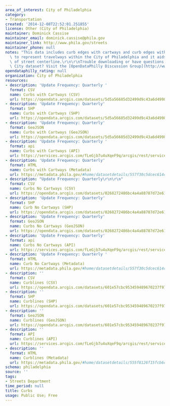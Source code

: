 ```yaml
---
area_of_interest: City of Philadelphia
category:
- Transportation
created: '2014-12-08T22:52:01.251855'
license: Other (City of Philadelphia)
maintainer: Dominick Cassise
maintainer_email: dominick.cassise@phila.gov
maintainer_link: http://www.phila.gov/streets
maintainer_phone: null
notes: "This data includes curb edges with cartways and curb edges without cartways\
  \ to represent travelways within the City of Philadelphia and it aids in placement\
  \ of street centerline.\r\n\r\nTrouble downloading or have questions about this\
  \ City dataset? Visit the [OpenDataPhilly Discussion Group](http://www.phila.gov/data/discuss/)"
opendataphilly_rating: null
organization: City of Philadelphia
resources:
- description: 'Update Frequency: Quarterly '
  format: CSV
  name: Curbs with Cartways (CSV)
  url: https://opendata.arcgis.com/datasets/5d5a56685d32499d9c43a6d499864212_0.csv
- description: 'Update Frequency: Quarterly'
  format: SHP
  name: Curbs with Cartways (SHP)
  url: https://opendata.arcgis.com/datasets/5d5a56685d32499d9c43a6d499864212_0.zip
- description: 'Update Frequency: Quarterly'
  format: GeoJSON
  name: Curbs with Cartways (GeoJSON)
  url: https://opendata.arcgis.com/datasets/5d5a56685d32499d9c43a6d499864212_0.geojson
- description: 'Update Frequency: Quarterly '
  format: api
  name: Curbs with Cartways (API)
  url: https://services.arcgis.com/fLeGjb7u4uXqeF9q/arcgis/rest/services/Curbs/FeatureServer/0/query?outFields=*&where=1%3D1
- description: 'Update Frequency: Quarterly'
  format: HTML
  name: Curbs with Cartways (Metadata)
  url: https://metadata.phila.gov/#home/datasetdetails/557f30c5dcec614c29ce8b69/representationdetails/557f30e1c579ea311699bb44/
- description: "Update Frequency: Quarterly\r\n\r\n"
  format: CSV
  name: Curbs No Cartways (CSV)
  url: https://opendata.arcgis.com/datasets/0268272486bc4a4a88787d72e612c4f3_0.csv
- description: 'Update Frequency: Quarterly'
  format: SHP
  name: Curb No Cartways (SHP)
  url: https://opendata.arcgis.com/datasets/0268272486bc4a4a88787d72e612c4f3_0.zip
- description: 'Update Frequency: Quarterly'
  format: GeoJSON
  name: Curbs No Cartways (GeoJSON)
  url: https://opendata.arcgis.com/datasets/0268272486bc4a4a88787d72e612c4f3_0.geojson
- description: 'Update Frequency: Quarterly'
  format: api
  name: Curbs No Cartways (API)
  url: https://services.arcgis.com/fLeGjb7u4uXqeF9q/arcgis/rest/services/Curbs_No_Cartways/FeatureServer/0/query?outFields=*&where=1%3D1
- description: 'Update Frequency: Quarterly '
  format: HTML
  name: Curb No Cartways (Metadata)
  url: https://metadata.phila.gov/#home/datasetdetails/557f30c5dcec614c29ce8b6a/
- description: ''
  format: CSV
  name: Curblines (CSV)
  url: https://opendata.arcgis.com/datasets/601e57cbc953459489670237f97173e6_0.csv
- description: ''
  format: SHP
  name: Curblines (SHP)
  url: https://opendata.arcgis.com/datasets/601e57cbc953459489670237f97173e6_0.zip
- description: ''
  format: GeoJSON
  name: Curblines (GeoJSON)
  url: https://opendata.arcgis.com/datasets/601e57cbc953459489670237f97173e6_0.geojson
- description: ''
  format: API
  name: Curblines (API)
  url: https://services.arcgis.com/fLeGjb7u4uXqeF9q/arcgis/rest/services/curblines/FeatureServer/0/query?outFields=*&where=1%3D1
- description: ''
  format: HTML
  name: Curblines (Metadata)
  url: https://metadata.phila.gov/#home/datasetdetails/555f8126f15fcb6c6ed440fa/representationdetails/5567540b69e261cf61e0d471/
schema: philadelphia
source: ''
tags:
- Streets Department
time_period: null
title: Curbs
usage: Public Use; Free
---
```

